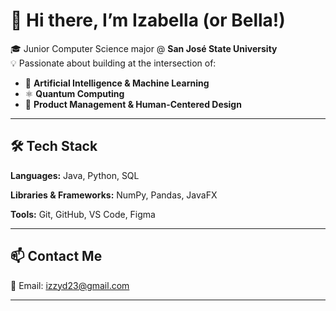
# 👋 Hi there, I’m Izabella (or Bella!)

🎓 Junior Computer Science major @ **San José State University**  
💡 Passionate about building at the intersection of:

- 🤖 **Artificial Intelligence & Machine Learning**
- ⚛️ **Quantum Computing**
- 🎯 **Product Management & Human-Centered Design**

---
## 🛠 Tech Stack

**Languages:** Java, Python, SQL

**Libraries & Frameworks:** NumPy, Pandas, JavaFX  

**Tools:** Git, GitHub, VS Code, Figma 


---

## 📫 Contact Me

📧 Email: [izzyd23@gmail.com](mailto:izzyd23@gmail.com)  

---
